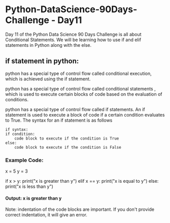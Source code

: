 # Python-DataScience-90Days-Challenge - Day11

Day 11 of the Python Data Science 90 Days Challenge is all about Conditional Statements. We will be learning how to use if and elif statements in Python along with the else.

## if statement in python:
python has a special type of control flow called conditional execution, which is achieved using the if statement.

python has a special type of control flow called conditional statements , which is used to execute certain blocks of code based on the evaluation of conditions. 

python has a special type of control flow called if statements. An if statement is used to execute a block of code if a certain condition evaluates to True. The syntax for an if statement is as follows
```
if syntax:
if condition: 
    code block to execute if the condition is True
else:
    code block to execute if the condition is False
```
### Example Code:

x = 5
y = 3

if x > y:
    print("x is greater than y")
elif x == y:
    print("x is equal to y")
else:
    print("x is less than y")

#### Output: x is greater than y
Note: indentation  of the code blocks are important. If you don't provide correct indentation, it will give an error.
